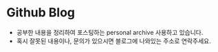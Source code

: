 # Github Blog
- 공부한 내용을 정리하여 포스팅하는 personal archive 사용하고 있습니다.
- 혹시 잘못된 내용이나, 문의가 있으시면 블로그에 나와있는 주소로 연락주세요.

